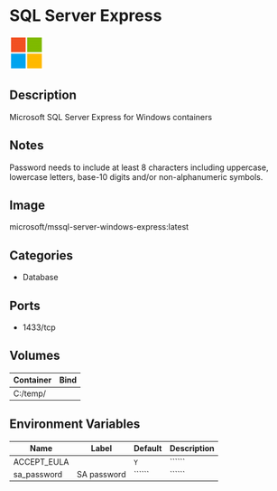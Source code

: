 # SQL Server Express

![Logo](images/SQLServerExpress.png)

## Description
Microsoft SQL Server Express for Windows containers

## Notes
Password needs to include at least 8 characters including uppercase, lowercase letters, base\-10 digits and/or non\-alphanumeric symbols.

## Image
microsoft/mssql-server-windows-express:latest

## Categories
- Database

## Ports
- 1433/tcp

## Volumes
| Container | Bind |
|-----------|------|
| C:/temp/ |  |

## Environment Variables
| Name | Label | Default | Description |
|------|-------|---------|-------------|
| ACCEPT_EULA |  | ```Y``` | `````` |
| sa_password | SA password | `````` | `````` |


